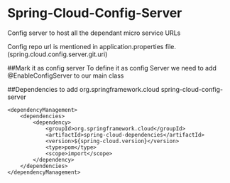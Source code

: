 # Spring-Cloud-Config-Server
Config server to host all the dependant micro service URLs

Config repo url is mentioned in application.properties file.
(spring.cloud.config.server.git.uri)

##Mark it as config server
To define it as config Server
we need to add @EnableConfigServer to our main class 

##Dependencies to add
        <dependency>
			<groupId>org.springframework.cloud</groupId>
			<artifactId>spring-cloud-config-server</artifactId>
		</dependency>


    <dependencyManagement>
		<dependencies>
			<dependency>
				<groupId>org.springframework.cloud</groupId>
				<artifactId>spring-cloud-dependencies</artifactId>
				<version>${spring-cloud.version}</version>
				<type>pom</type>
				<scope>import</scope>
			</dependency>
		</dependencies>
	</dependencyManagement>
